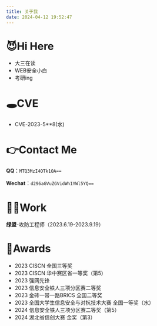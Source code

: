 ```yaml
---
title: 关于我
date: 2024-04-12 19:52:47
---
```

# 😈Hi Here

- 大三在读
- WEB安全小白
- 考研ing



# 🕳CVE

- CVE-2023-5**8(水)



# 👉Contact Me

**QQ**：`MTQ3MzI4OTk1OA==`

**Wechat**：`d296aGVuZGVidWh1YWl5YQ==`



# 🧑‍💻Work



**绿盟**-攻防工程师（2023.6.19-2023.9.19）



# 🏅Awards

- 2023 CISCN 全国三等奖
- 2023 CISCN 华中赛区省一等奖（第5）
- 2023 强网先锋
- 2023 信息安全铁人三项分区赛二等奖
- 2023 金砖一带一路BRICS 全国二等奖
- 2023 全国大学生信息安全与对抗技术大赛 全国一等奖（水）
- 2024 信息安全铁人三项分区赛二等奖（第5）
- 2024 湖北省信创大赛 金奖（第3）
